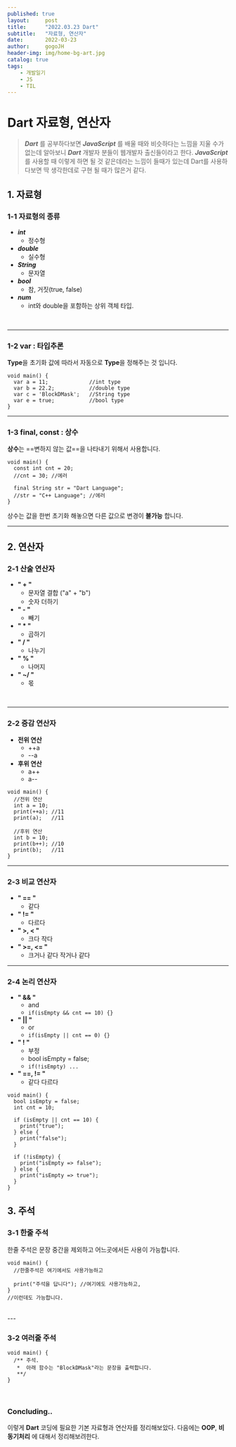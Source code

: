 ```yaml
---
published: true
layout:     post
title:      "2022.03.23 Dart"
subtitle:   "자료형, 연산자"
date:       2022-03-23
author:     gogoJH
header-img: img/home-bg-art.jpg
catalog: true
tags:
    - 개발일기
    - JS
    - TIL
---
```


# Dart 자료형, 연산자
>***Dart*** 를 공부하다보면 ***JavaScript*** 를 배울 때와 비슷하다는 느낌을 지울 수가 없는데 알아보니 ***Dart*** 개발자 분들이 웹개발자 출신들이라고 한다.
>***JavaScript*** 를 사용할 때 이렇게 하면 될 것 같은데라는 느낌이 들때가 있는데 Dart를 사용하다보면 딱 생각한데로 구현 될 때가 많은거 같다. 


## 1. 자료형
### 1-1 자료형의 종류
-   ***int***
    -   정수형
-   ***double***
    -   실수형
-   ***String***
    -   문자열
-   ***bool***
    -   참, 거짓(true, false)
-   ***num***
    -   int와 double을 포함하는 상위 객체 타입.
 <br>
 
 ---
 
### 1-2 var : 타입추론

**Type**을 초기화 값에 따라서 자동으로 **Type**을 정해주는 것 입니다.
```
void main() {
  var a = 11;             //int type
  var b = 22.2;           //double type
  var c = 'BlockDMask';   //String type
  var e = true;           //bool type
}
```
---
### 1-3 final, const : 상수

**상수**는 ==변하지 않는 값==을 나타내기 위해서 사용합니다.

```
void main() {
  const int cnt = 20;
  //cnt = 30; //에러
  
  final String str = "Dart Language";
  //str = "C++ Language"; //에러
}
```

상수는 값을 한번 초기화 해놓으면 다른 값으로 변경이 **불가능** 합니다.

---
## 2. 연산자

### 2-1 산술 연산자

-   **" + "**
    -   문자열 결합 ("a" + "b")
    -   숫자 더하기
-   **" - "**
    -   빼기
-   **" * "**
    -   곱하기
-   **" / "**
    -   나누기
-   **" % "**
    -   나머지
-   **" ~/ "**
    -   몫
<br>

---

### 2-2 증감 연산자

-   **전위 연산**
    -   ++a
    -   --a
-   **후위 연산**
    -   a++
    -   a--

```
void main() {
  //전위 연산
  int a = 10;
  print(++a); //11
  print(a);   //11
  
  //후위 연산
  int b = 10;
  print(b++); //10
  print(b);   //11
}
```
---
### 2-3 비교 연산자

-   **" == "**
    -   같다
-   **" != "**
    -   다르다
-   **" >, < "**
    -   크다 작다
-   **" >=, <= "**
    -   크거나 같다 작거나 같다
  
---

### 2-4 논리 연산자

-   **"  &&  "**
    -   and
    -   ``if(isEmpty && cnt == 10) {}``
-   **"  ||  "**
    -   or
    -   ``if(isEmpty || cnt == 0) {}``
-   **"  !  "**
    -   부정
    -   bool isEmpty = false;
    -   ``if(!isEmpty) ...``
-   **" ==, != "**
    -   같다 다르다

```
void main() {
  bool isEmpty = false;
  int cnt = 10;

  if (isEmpty || cnt == 10) {
    print("true");
  } else {
    print("false");
  }

  if (!isEmpty) {
    print("isEmpty => false");
  } else {
    print("isEmpty => true");
  }
}
```

## 3. 주석

### 3-1 한줄 주석

한줄 주석은 문장 중간을 제외하고 어느곳에서든 사용이 가능합니다.

```
void main() {
  //한줄주석은 여기에서도 사용가능하고
  
  print("주석을 답니다"); //여기에도 사용가능하고,
}
//이런데도 가능합니다.
```
<br>
---
<br>

### 3-2 여러줄 주석
```
void main() {
  /** 주석.
   *  아래 함수는 "BlockDMask"라는 문장을 출력합니다.
   **/
}
```
<br>

###   Concluding..

이렇게 **Dart** 코딩에 필요한 기본 자료형과 연산자를 정리해보았다.
다음에는 __OOP__, __비동기처리__ 에 대해서 정리해보려한다.
<!--stackedit_data:
eyJoaXN0b3J5IjpbNTQ0NDQ5OTE2LC0xMjUwMDUyNDg2LDE0OT
AwNDcyMDZdfQ==
-->